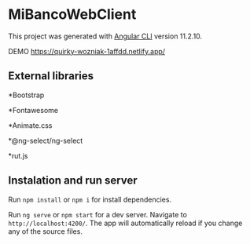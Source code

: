 # MiBancoWebClient

This project was generated with [Angular CLI](https://github.com/angular/angular-cli) version 11.2.10.

DEMO https://quirky-wozniak-1affdd.netlify.app/
## External libraries 

*Bootstrap 

*Fontawesome

*Animate.css

*@ng-select/ng-select

*rut.js

## Instalation and run server

Run `npm install` or `npm i` for install dependencies.

Run `ng serve` or `npm start` for a dev server. Navigate to `http://localhost:4200/`. The app will automatically reload if you change any of the source files.



